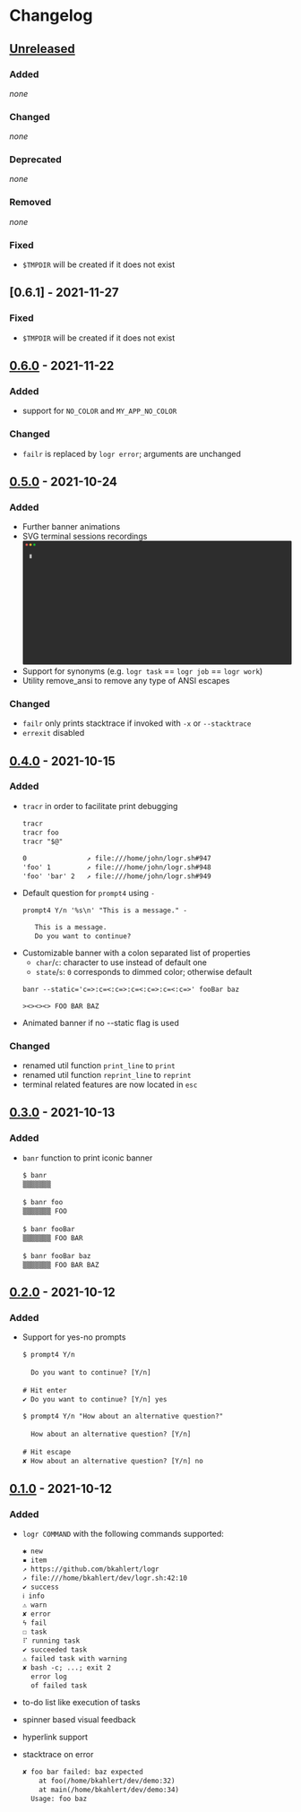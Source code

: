 # Changelog

## [Unreleased]

### Added

*none*

### Changed

*none*

### Deprecated

*none*

### Removed

*none*

### Fixed

- `$TMPDIR` will be created if it does not exist


## [0.6.1] - 2021-11-27

### Fixed

- `$TMPDIR` will be created if it does not exist


## [0.6.0] - 2021-11-22

### Added

- support for `NO_COLOR` and `MY_APP_NO_COLOR`

### Changed

- `failr` is replaced by `logr error`; arguments are unchanged

## [0.5.0] - 2021-10-24

### Added

- Further banner animations
- SVG terminal sessions recordings
  [![recorded terminal session demonstrating the logr library](https://github.com/bkahlert/logr/raw/5c3eb8eab973efe19b0d4d8c02d1500ccff7e21b/docs/logr.svg "logr library")](https://github.com/bkahlert/logr/raw/5c3eb8eab973efe19b0d4d8c02d1500ccff7e21b/docs/logr.svg)
- Support for synonyms (e.g. `logr task` == `logr job` == `logr work`)
- Utility remove_ansi to remove any type of ANSI escapes

### Changed

- `failr` only prints stacktrace if invoked with `-x` or `--stacktrace`
- `errexit` disabled

## [0.4.0] - 2021-10-15

### Added

- `tracr` in order to facilitate print debugging
  ```shell
  tracr
  tracr foo
  tracr "$@"
  ```  
  ```text
  0               ↗ file:///home/john/logr.sh#947
  'foo' 1         ↗ file:///home/john/logr.sh#948
  'foo' 'bar' 2   ↗ file:///home/john/logr.sh#949
  ```
- Default question for `prompt4` using `-`
  ```shell
  prompt4 Y/n '%s\n' "This is a message." -
  ```  
  ```text
     This is a message.
     Do you want to continue?
  ```
- Customizable banner with a colon separated list of properties
    - `char`/`c`: character to use instead of default one
    - `state`/`s`: `0` corresponds to dimmed color; otherwise default
  ```shell
  banr --static='c=>:c=<:c=>:c=<:c=>:c=<:c=>' fooBar baz
  ```  
  ```text
  ><><><> FOO BAR BAZ
  ```
- Animated banner if no --static flag is used

### Changed

- renamed util function `print_line` to `print`
- renamed util function `reprint_line` to `reprint`
- terminal related features are now located in `esc`

## [0.3.0] - 2021-10-13

### Added

- `banr` function to print iconic banner
  ```shell
  $ banr
  ▒▒▒▒▒▒▒
  
  $ banr foo
  ▒▒▒▒▒▒▒ FOO
  
  $ banr fooBar
  ▒▒▒▒▒▒▒ FOO BAR
  
  $ banr fooBar baz
  ▒▒▒▒▒▒▒ FOO BAR BAZ
  ```

## [0.2.0] - 2021-10-12

### Added

- Support for yes-no prompts
  ```shell
  $ prompt4 Y/n
  
    Do you want to continue? [Y/n]
  
  # Hit enter
  ✔ Do you want to continue? [Y/n] yes
  ```
  ```shell
  $ prompt4 Y/n "How about an alternative question?"
  
    How about an alternative question? [Y/n]
  
  # Hit escape
  ✘︎ How about an alternative question? [Y/n] no 
  ```

## [0.1.0] - 2021-10-12

### Added

- `logr COMMAND` with the following commands supported:
  ```shell
  ✱︎ new
  ▪︎ item
  ↗︎ https://github.com/bkahlert/logr
  ↗︎ file:///home/bkahlert/dev/logr.sh:42:10
  ✔︎ success
  ℹ︎ info
  ⚠︎ warn
  ✘︎ error
  ϟ︎ fail
  ☐︎ task
  ⠏︎ running task
  ✔︎ succeeded task
  ⚠︎ failed task with warning
  ✘︎ bash -c; ...; exit 2
    error log
    of failed task
  ```

- to-do list like execution of tasks
- spinner based visual feedback
- hyperlink support
- stacktrace on error
  ```shell
  ✘ foo bar failed: baz expected
      at foo(/home/bkahlert/dev/demo:32)
      at main(/home/bkahlert/dev/demo:34)
    Usage: foo baz
  ```

[unreleased]: https://github.com/bkahlert/logr/compare/v0.6.0...HEAD

[0.6.0]: https://github.com/bkahlert/logr/compare/v0.5.0...v0.6.0

[0.5.0]: https://github.com/bkahlert/logr/compare/v0.4.0...v0.5.0

[0.4.0]: https://github.com/bkahlert/logr/compare/v0.3.0...v0.4.0

[0.3.0]: https://github.com/bkahlert/logr/compare/v0.2.0...v0.3.0

[0.2.0]: https://github.com/bkahlert/logr/compare/v0.1.0...v0.2.0

[0.1.0]: https://github.com/bkahlert/logr/releases/tag/v0.1.0
